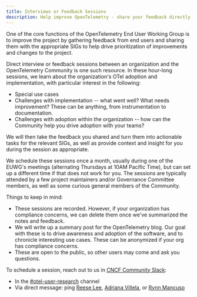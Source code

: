 ```yaml
---
title: Interviews or Feedback Sessions
description: Help improve OpenTelemetry - share your feedback directly with us!
---
```


One of the core functions of the OpenTelemetry End User Working Group is to
improve the project by gathering feedback from end users and sharing them with
the appropriate SIGs to help drive prioritization of improvements and changes to
the project.

Direct interview or feedback sessions between an organization and the
OpenTelemetry Community is one such resource. In these hour-long sessions, we
learn about the organization's OTel adoption and implementation, with particular
interest in the following:

- Special use cases
- Challenges with implementation -- what went well? What needs improvement?
  These can be anything, from instrumentation to documentation.
- Challenges with adoption within the organization -- how can the Community help
  you drive adoption with your teams?

We will then take the feedback you shared and turn them into actionable tasks
for the relevant SIGs, as well as provide context and insight for you during the
session as appropriate.

We schedule these sessions once a month, usually during one of the EUWG's
meetings (alternating Thursdays at 10AM Pacific Time), but can set up a
different time if that does not work for you. The sessions are typically
attended by a few project maintainers and/or Governance Committee members, as
well as some curious general members of the Community.

Things to keep in mind:

- These sessions are recorded. However, if your organization has compliance
  concerns, we can delete them once we've summarized the notes and feedback.
- We will write up a summary post for the OpenTelemetry blog. Our goal with
  these is to drive awareness and adoption of the software, and to chronicle
  interesting use cases. These can be anonymized if your org has compliance
  concerns.
- These are open to the public, so other users may come and ask you questions.

To schedule a session, reach out to us in
[CNCF Community Slack](https://communityinviter.com/apps/cloud-native/cncf):

- In the
  [#otel-user-research](https://cloud-native.slack.com/archives/C01RT3MSWGZ)
  channel
- Via direct message: ping
  [Reese Lee](https://cloud-native.slack.com/team/U03UARAJ405),
  [Adriana Villela](https://cloud-native.slack.com/team/U02EUCBFK8A), or
  [Rynn Mancuso](https://cloud-native.slack.com/team/U03FU45JA1M)
